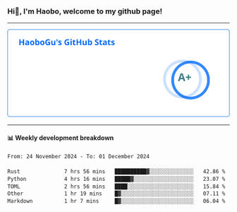 <!--<h2 align="center"> Hi👋, I'm Haobo, welcome to my github page! </h2>-->
### Hi👋, I'm Haobo, welcome to my github page!
-------

<img href="https://github.com/HaoboGu" src="assets/stats.svg" alt="github stats" /> 

-------

#### 📊 **Weekly development breakdown**
<!--START_SECTION:waka-->

```txt
From: 24 November 2024 - To: 01 December 2024

Rust              7 hrs 56 mins   ██████████▓░░░░░░░░░░░░░░   42.86 %
Python            4 hrs 16 mins   █████▓░░░░░░░░░░░░░░░░░░░   23.07 %
TOML              2 hrs 56 mins   ████░░░░░░░░░░░░░░░░░░░░░   15.84 %
Other             1 hr 19 mins    █▓░░░░░░░░░░░░░░░░░░░░░░░   07.11 %
Markdown          1 hr 7 mins     █▓░░░░░░░░░░░░░░░░░░░░░░░   06.04 %
```

<!--END_SECTION:waka-->
<!--
backup url: https://github-readme-status-dusky-ten.vercel.app/api?username=HaoboGu&count_private=true&show_icons=true&theme=transparent&border_color=2f80ed
-->
<!--
**HaoboGu/HaoboGu** is a ✨ _special_ ✨ repository because its `README.md` (this file) appears on your GitHub profile.

Here are some ideas to get you started:

- 🔭 I’m currently working on AI-assisted programming tools
- 🌱 I’m currently learning ...
- 👯 I’m looking to collaborate on ...
- 🤔 I’m looking for help with ...
- 💬 Ask me about ...
- 📫 How to reach me: ...
- 😄 Pronouns: ...
- ⚡ Fun fact: ...
-->
